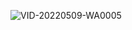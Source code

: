 ![VID-20220509-WA0005](https://user-images.githubusercontent.com/42744380/167541469-6745708a-36cd-4dbc-91f4-aab0d4393da4.gif)
